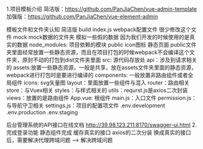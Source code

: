 1.项目模板介绍
    简洁版：https://github.com/PanJiaChen/vue-admin-template
    加强版：https://github.com/PanJiaChen/vue-element-admin

模板文件和文件夹认知 简洁版
build
    index.js webpack配置文件 很少修改这个文件
mock
    mock数据的文件夹 模拟一些假的数据 因为我们开发的时候使用的是真实的数据
node_modules: 项目依赖的模块
public
    icon图标
    静态页面
    public文件夹里面经常放置一些静态资源，而且在项目打包的时候webpack不会编译这个文件夹，原封不动的打包到dist文件夹里面
src: 源代码存放处
    api：涉及到请求相关的
    assets:放置一些静态资源，一般是共享，放在assets文件夹里面的静态资源，webpack进行打包时是要进行编译的
    components: 一般放置非路由组件或者全局组件
    icons: svg矢量图
    layout：里面放置一些组件与混入
    router：路由相关
    store：与Vuex相关
    styles：与样式相关的
    utils：requrst.js是axios二次封装
    views：放置的是路由组件
    App.vue: 根组件
    main.js：入口文件
    permission.js：与导航守卫相关
    settings.js：项目的配置项文件
.env.development
.env.production
.env.staging

后台管理系统的API接口在线文档
http://39.98.123.211:8170/swagger-ui.html
2.完成登录功能
    静态组件完成
    缓存真实的接口
    axios的二次分装
    换成真实的接口后，需要解决代理跨域问题 --> 解决跨域问题




